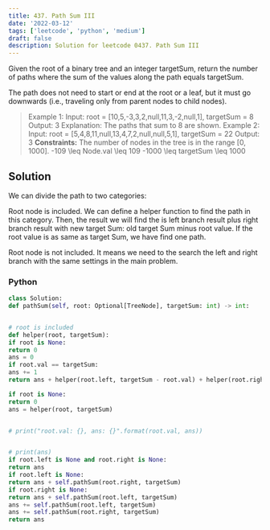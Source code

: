 ```yaml
---
title: 437. Path Sum III
date: '2022-03-12'
tags: ['leetcode', 'python', 'medium']
draft: false
description: Solution for leetcode 0437. Path Sum III
---
```



Given the root of a binary tree and an integer targetSum, return the number of paths where the sum of the values along the path equals targetSum.

The path does not need to start or end at the root or a leaf, but it must go downwards (i.e., traveling only from parent nodes to child nodes).

> Example 1:
> Input: root <TeX>=</TeX> [10,5,-3,3,2,null,11,3,-2,null,1], targetSum <TeX>=</TeX> 8
> Output: 3
> Explanation: The paths that sum to 8 are shown.
> Example 2:
> Input: root <TeX>=</TeX> [5,4,8,11,null,13,4,7,2,null,null,5,1], targetSum <TeX>=</TeX> 22
> Output: 3
**Constraints:**
> The number of nodes in the tree is in the range [0, 1000].
> -109 <TeX>\leq</TeX> Node.val <TeX>\leq</TeX> 109
> -1000 <TeX>\leq</TeX> targetSum <TeX>\leq</TeX> 1000


## Solution
We can divide the path to two categories:

Root node is included. We can define a helper function to find the path in this category. Then, the result we will find the is left branch result plus right branch result with new target Sum: old target Sum minus root value. If the root value is as same as target Sum, we have find one path.

Root node is not included. It means we need to the search the left and right branch with the same settings in the main problem.


### Python
```python
class Solution:
def pathSum(self, root: Optional[TreeNode], targetSum: int) -> int:


# root is included
def helper(root, targetSum):
if root is None:
return 0
ans = 0
if root.val == targetSum:
ans += 1
return ans + helper(root.left, targetSum - root.val) + helper(root.right, targetSum - root.val)

if root is None:
return 0
ans = helper(root, targetSum)


# print("root.val: {}, ans: {}".format(root.val, ans))


# print(ans)
if root.left is None and root.right is None:
return ans
if root.left is None:
return ans + self.pathSum(root.right, targetSum)
if root.right is None:
return ans + self.pathSum(root.left, targetSum)
ans += self.pathSum(root.left, targetSum)
ans += self.pathSum(root.right, targetSum)
return ans
```
